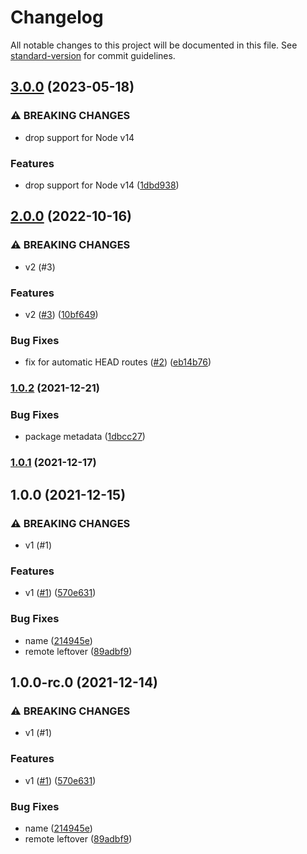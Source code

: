 # Changelog

All notable changes to this project will be documented in this file. See [standard-version](https://github.com/conventional-changelog/standard-version) for commit guidelines.

## [3.0.0](https://github.com/MetCoder95/fastify-split-validator/compare/v2.0.0...v3.0.0) (2023-05-18)


### ⚠ BREAKING CHANGES

* drop support for Node v14

### Features

* drop support for Node v14 ([1dbd938](https://github.com/MetCoder95/fastify-split-validator/commit/1dbd938b39e0e6bd53e87033fd235b81c8cab925))

## [2.0.0](https://github.com/MetCoder95/fastify-split-validator/compare/v1.0.2...v2.0.0) (2022-10-16)


### ⚠ BREAKING CHANGES

* v2 (#3)

### Features

* v2 ([#3](https://github.com/MetCoder95/fastify-split-validator/issues/3)) ([10bf649](https://github.com/MetCoder95/fastify-split-validator/commit/10bf64987730eca37de6d0eb8ff50d6eae9335ec))


### Bug Fixes

* fix for automatic HEAD routes ([#2](https://github.com/MetCoder95/fastify-split-validator/issues/2)) ([eb14b76](https://github.com/MetCoder95/fastify-split-validator/commit/eb14b76d766f17ea955251b858c2ab2aa35a977b))

### [1.0.2](https://github.com/MetCoder95/fastify-split-validator/compare/v1.0.1...v1.0.2) (2021-12-21)


### Bug Fixes

* package metadata ([1dbcc27](https://github.com/MetCoder95/fastify-split-validator/commit/1dbcc2728c46365ed1ff0e9bdfd461331b00ec13))

### [1.0.1](https://github.com/MetCoder94/fastify-split-validator/compare/v1.0.0...v1.0.1) (2021-12-17)

## 1.0.0 (2021-12-15)


### ⚠ BREAKING CHANGES

* v1 (#1)

### Features

* v1 ([#1](https://github.com/MetCoder95/fastify-split-validator/issues/1)) ([570e631](https://github.com/MetCoder95/fastify-split-validator/commit/570e6317c6a0f1046d049c343988b700e0594571))


### Bug Fixes

* name ([214945e](https://github.com/MetCoder95/fastify-split-validator/commit/214945ea16e77faecb03ee99426231211a71c038))
* remote leftover ([89adbf9](https://github.com/MetCoder95/fastify-split-validator/commit/89adbf973c3989e91d158f6aec8331dd79958f33))

## 1.0.0-rc.0 (2021-12-14)


### ⚠ BREAKING CHANGES

* v1 (#1)

### Features

* v1 ([#1](https://github.com/MetCoder95/fastify-split-validator/issues/1)) ([570e631](https://github.com/MetCoder95/fastify-split-validator/commit/570e6317c6a0f1046d049c343988b700e0594571))


### Bug Fixes

* name ([214945e](https://github.com/MetCoder95/fastify-split-validator/commit/214945ea16e77faecb03ee99426231211a71c038))
* remote leftover ([89adbf9](https://github.com/MetCoder95/fastify-split-validator/commit/89adbf973c3989e91d158f6aec8331dd79958f33))
